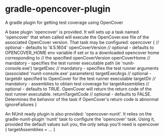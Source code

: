 gradle-opencover-plugin
=======================

A gradle plugin for getting test coverage using OpenCover

A base plugin 'opencover' is provided. It will sets up a task named 'opencover' that when called will execute
the OpenCover.exe file of the associated OpenCover version. That task may be configured:
opencover {
    // optional - defaults to '4.5.1604'
    openCoverVersion
    // optional - defaults to OPENCOVER_HOME env variable if set or to a downloaded opencover home corresponding to
    // the specified openCoverVersion
    openCoverHome
    // mandatory - specifies the test runner executable path (ie 'nunit-console.exe')
    targetExec
    // mandatory - specifies the test runner arguments (associated 'nunit-console.exe' parameters)
    targetExecArgs
    // optional - targetdir specified to OpenCover for the test runner executable
    targetDir
    // mandatory - assemblies to obtain test coverage for
    targetAssemblies
    // optional - defaults to TRUE. OpenCover will return the return code of the test runner executable.
    returnTargetCode
    // optional - defaults to FALSE. Determines the behavior of the task if OpenCover's return code is abnormal
    ignoreFailures
}

An NUnit ready plugin is also provided: 'opencover-nunit'. It relies on the gradle-nunit-plugin 'nunit' task to
configure the 'opencover' task. Using it, provided the default values suit you, the only setup you'll need is
opencover {
    targetAssemblies = ...
}
